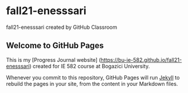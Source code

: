 # fall21-enesssari
fall21-enesssari created by GitHub Classroom


## Welcome to GitHub Pages

This is my [Progress Journal website] (https://bu-ie-582.github.io/fall21-enesssari) created for IE 582 course at Bogazici University.

Whenever you commit to this repository, GitHub Pages will run [Jekyll](https://jekyllrb.com/) to rebuild the pages in your site, from the content in your Markdown files.


